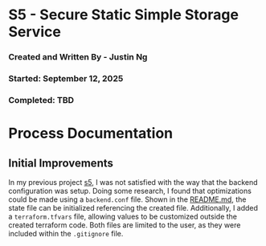 # S5 - Secure Static Simple Storage Service

### Created and Written By - Justin Ng
### Started: September 12, 2025
### Completed: TBD

# Process Documentation

## Initial Improvements
In my previous project [s5](https://github.com/jcng75/s5), I was not satisfied with the way that the backend configuration was setup.  Doing some research, I found that optimizations could be made using a `backend.conf` file.  Shown in the [README.md](../../README.md), the state file can be initialized referencing the created file.  Additionally, I added a `terraform.tfvars` file, allowing values to be customized outside the created terraform code.  Both files are limited to the user, as they were included within the `.gitignore` file.
